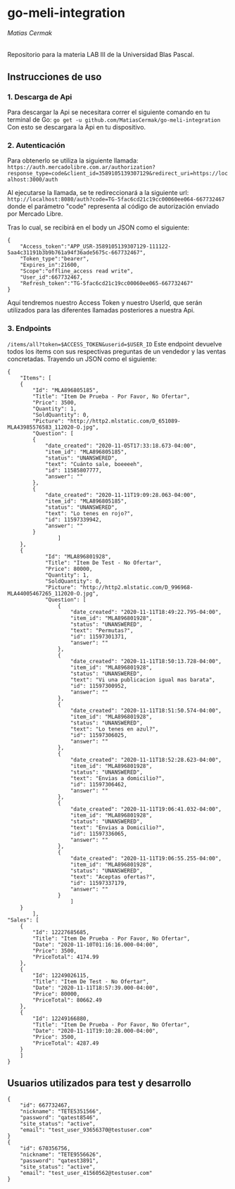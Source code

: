 # go-meli-integration
######	 Matias Cermak
Repositorio para la materia LAB III de la Universidad Blas Pascal.
## Instrucciones de uso
### 1. Descarga de Api
Para descargar la Api se necesitara correr el siguiente comando en tu terminal de Go:
`go get -u github.com/MatiasCermak/go-meli-integration`
Con esto se descargara la Api en tu dispositivo.
### 2.  Autenticación
Para obtenerlo se utiliza la siguiente llamada:
`https://auth.mercadolibre.com.ar/authorization?response_type=code&client_id=3589105139307129&redirect_uri=https://localhost:3000/auth`

Al ejecutarse la llamada, se te redireccionará a la siguiente url:
`http://localhost:8080/auth?code=TG-5fac6cd21c19cc00060ee064-667732467`
donde el parámetro "code" representa al código de autorización enviado por Mercado Libre.

Tras lo cual, se recibirá en el body un JSON  como el siguiente:

``` [JSON] 
{
	"Access_token":"APP_USR-3589105139307129-111122-5aa4c31191b3b9b761a94f36ade5675c-667732467",
	"Token_type":"bearer",
	"Expires_in":21600,
	"Scope":"offline_access read write",
	"User_id":667732467,
	"Refresh_token":"TG-5fac6cd21c19cc00060ee065-667732467"
}
```
Aquí tendremos nuestro Access Token y nuestro UserId, que serán utilizados para las diferentes llamadas posteriores a nuestra Api.
### 3. Endpoints

`/items/all?token=$ACCESS_TOKEN&userid=$USER_ID`
Este endpoint devuelve todos los items con sus respectivas preguntas de un vendedor y las ventas concretadas.
Trayendo un JSON  como el siguiente:

``` [JSON] 
{
	"Items": [
	{
		"Id": "MLA896805185",
		"Title": "Item De Prueba - Por Favor, No Ofertar",
		"Price": 3500,
		"Quantity": 1,
		"SoldQuantity": 0,
		"Picture": "http://http2.mlstatic.com/D_651089-MLA43985576583_112020-O.jpg",
		"Question":	[
		{
			"date_created": "2020-11-05T17:33:18.673-04:00",
			"item_id": "MLA896805185",
			"status": "UNANSWERED",
			"text": "Cuánto sale, boeeeeh",
			"id": 11585807777,
			"answer": ""
		},
		{
			"date_created": "2020-11-11T19:09:28.063-04:00",
			"item_id": "MLA896805185",
			"status": "UNANSWERED",
			"text": "Lo tenes en rojo?",
			"id": 11597339942,
			"answer": ""
		}
				]
	},
	{
			"Id": "MLA896801928",
			"Title": "Item De Test - No Ofertar",
			"Price": 80000,
			"Quantity": 1,
			"SoldQuantity": 0,
			"Picture": "http://http2.mlstatic.com/D_996968-MLA44005467265_112020-O.jpg",
			"Question": [
				{
					"date_created": "2020-11-11T18:49:22.795-04:00",
					"item_id": "MLA896801928",
					"status": "UNANSWERED",
					"text": "Permutas?",
					"id": 11597301371,
					"answer": ""
				},
				{
					"date_created": "2020-11-11T18:50:13.728-04:00",
					"item_id": "MLA896801928",
					"status": "UNANSWERED",
					"text": "Vi una publicacion igual mas barata",
					"id": 11597300952,
					"answer": ""
				},
				{
					"date_created": "2020-11-11T18:51:50.574-04:00",
					"item_id": "MLA896801928",
					"status": "UNANSWERED",
					"text": "Lo tenes en azul?",
					"id": 11597306025,
					"answer": ""
				},
				{
					"date_created": "2020-11-11T18:52:28.623-04:00",
					"item_id": "MLA896801928",
					"status": "UNANSWERED",
					"text": "Envias a domicilio?",
					"id": 11597306462,
					"answer": ""
				},
				{
					"date_created": "2020-11-11T19:06:41.032-04:00",
					"item_id": "MLA896801928",
					"status": "UNANSWERED",
					"text": "Envias a Domicilio?",
					"id": 11597336065,
					"answer": ""
				},
				{
					"date_created": "2020-11-11T19:06:55.255-04:00",
					"item_id": "MLA896801928",
					"status": "UNANSWERED",
					"text": "Aceptas ofertas?",
					"id": 11597337179,
					"answer": ""
				}
					]
	}
		],
"Sales": [
	{
		"Id": 12227685685,
		"Title": "Item De Prueba - Por Favor, No Ofertar",
		"Date": "2020-11-10T01:16:16.000-04:00",
		"Price": 3500,
		"PriceTotal": 4174.99
	},
	{
		"Id": 12249026115,
		"Title": "Item De Test - No Ofertar",
		"Date": "2020-11-11T18:57:39.000-04:00",
		"Price": 80000,
		"PriceTotal": 80662.49
	},
	{
		"Id": 12249166880,
		"Title": "Item De Prueba - Por Favor, No Ofertar",
		"Date": "2020-11-11T19:10:28.000-04:00",
		"Price": 3500,
		"PriceTotal": 4287.49
	}
	]
}
```

## Usuarios utilizados para test y desarrollo

``` [JSON] 
{
    "id": 667732467,
    "nickname": "TETE5351566",
    "password": "qatest8546",
    "site_status": "active",
    "email": "test_user_93656370@testuser.com"
}
{
    "id": 670356756,
    "nickname": "TETE9556626",
    "password": "qatest3891",
    "site_status": "active",
    "email": "test_user_41560562@testuser.com"
}
```


<!--stackedit_data:
eyJoaXN0b3J5IjpbNzIxMzI2MjE0LC02Nzk1NzQ5MzAsMTYyOT
UwMDg5NCwyMTQ0MzMxMTEwLDIwMTEyODcyNTAsMjU5ODc1MDA3
XX0=
-->
